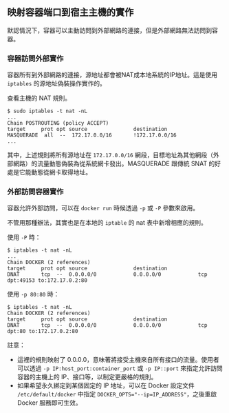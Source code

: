 ## 映射容器端口到宿主主機的實作

默認情況下，容器可以主動訪問到外部網路的連接，但是外部網路無法訪問到容器。
### 容器訪問外部實作
容器所有到外部網路的連接，源地址都會被NAT成本地系統的IP地址。這是使用 `iptables` 的源地址偽裝操作實作的。

查看主機的 NAT 規則。
```
$ sudo iptables -t nat -nL
...
Chain POSTROUTING (policy ACCEPT)
target     prot opt source               destination
MASQUERADE  all  --  172.17.0.0/16       !172.17.0.0/16
...
```
其中，上述規則將所有源地址在 `172.17.0.0/16` 網段，目標地址為其他網段（外部網路）的流量動態偽裝為從系統網卡發出。MASQUERADE 跟傳統 SNAT 的好處是它能動態從網卡取得地址。

### 外部訪問容器實作

容器允許外部訪問，可以在 `docker run` 時候透過 `-p` 或 `-P` 參數來啟用。

不管用那種辦法，其實也是在本地的 `iptable` 的 nat 表中新增相應的規則。

使用 `-P` 時：
```
$ iptables -t nat -nL
...
Chain DOCKER (2 references)
target     prot opt source               destination
DNAT       tcp  --  0.0.0.0/0            0.0.0.0/0            tcp dpt:49153 to:172.17.0.2:80
```

使用 `-p 80:80` 時：
```
$ iptables -t nat -nL
Chain DOCKER (2 references)
target     prot opt source               destination
DNAT       tcp  --  0.0.0.0/0            0.0.0.0/0            tcp dpt:80 to:172.17.0.2:80
```
註意：
* 這裡的規則映射了 0.0.0.0，意味著將接受主機來自所有接口的流量。使用者可以透過 `-p IP:host_port:container_port` 或 `-p
IP::port` 來指定允許訪問容器的主機上的 IP、接口等，以制定更嚴格的規則。
* 如果希望永久綁定到某個固定的 IP 地址，可以在 Docker 設定文件 `/etc/default/docker` 中指定 `DOCKER_OPTS="--ip=IP_ADDRESS"`，之後重啟 Docker 服務即可生效。
